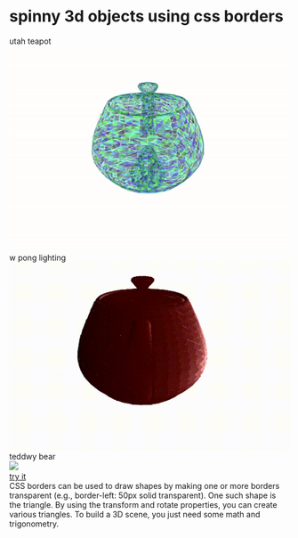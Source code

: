 # spinny 3d objects using css borders
utah teapot \
![](https://github.com/manthanabc/borderland/blob/main/video/teapot.gif) \
w pong lighting \
![](https://github.com/manthanabc/borderland/blob/main/video/shading.gif) \
teddwy bear \
![](https://github.com/manthanabc/borderland/blob/main/video/teddy.gif) \
[try it](https://manthanabc.github.io/borderland/) \
CSS borders can be used to draw shapes by making one or more borders transparent (e.g., border-left: 50px solid transparent). One such shape is the triangle. By using the transform and rotate properties, you can create various triangles. To build a 3D scene, you just need some math and trigonometry.
